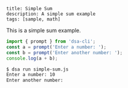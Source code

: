 ```
title: Simple Sum
description: A simple sum example
tags: [sample, math]
```


This is  a simple sum example.

```js
import { prompt } from 'dsa-cli';
const a = prompt('Enter a number: ');
const b = prompt('Enter another number: ');
console.log(a + b);
```

```bash
$ dsa run simple-sum.js
Enter a number: 10
Enter another number:
```
